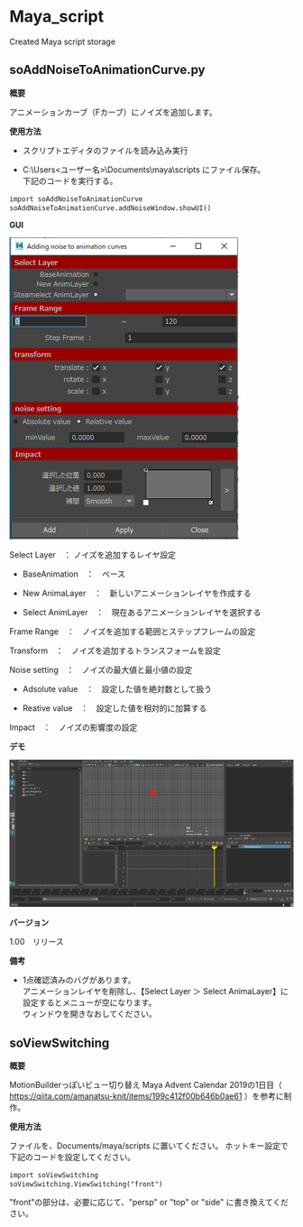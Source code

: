 # Maya_script
Created Maya script storage




## soAddNoiseToAnimationCurve.py

**概要**

アニメーションカーブ（Fカーブ）にノイズを追加します。

**使用方法**


- スクリプトエディタのファイルを読み込み実行

- C:\Users\<ユーザー名>\Documents\maya\scripts にファイル保存。<br>下記のコードを実行する。<br>
```
import soAddNoiseToAnimationCurve
soAddNoiseToAnimationCurve.addNoiseWindow.showUI()
```

**GUI**

![demo](https://github.com/4jigenshiteiC/Maya_script/blob/item/gui.PNG)

Select Layer　： ノイズを追加するレイヤ設定

- BaseAnimation　：　ペース

- New AnimaLayer　：　新しいアニメーションレイヤを作成する

- Select AnimLayer　：　現在あるアニメーションレイヤを選択する


Frame Range　：　ノイズを追加する範囲とステップフレームの設定

Transform　：　ノイズを追加するトランスフォームを設定

Noise setting　：　ノイズの最大値と最小値の設定

- Adsolute value　：　設定した値を絶対数として扱う　

- Reative value　：　設定した値を相対的に加算する

Impact　：　ノイズの影響度の設定



**デモ**

![demo](https://github.com/4jigenshiteiC/Maya_script/blob/item/addNoiseToAnimationCurve.gif)

**バージョン**

1.00　リリース

**備考**

- 1点確認済みのバグがあります。<br>アニメーションレイヤを削除し、【Select Layer ＞ Select AnimaLayer】に設定するとメニューが空になります。<br>ウィンドウを開きなおしてください。



## soViewSwitching

**概要**

MotionBuilderっぽいビュー切り替え
Maya Advent Calendar 2019の1日目（ https://qiita.com/amanatsu-knit/items/199c412f00b646b0ae61 ）を参考に制作。

**使用方法**

ファイルを、Documents/maya/scripts に置いてください。
ホットキー設定で下記のコードを設定してください。

```
import soViewSwitching
soViewSwitching.ViewSwitching("front") 
```

"front"の部分は、必要に応じて、"persp" or "top" or "side" に書き換えてください。

